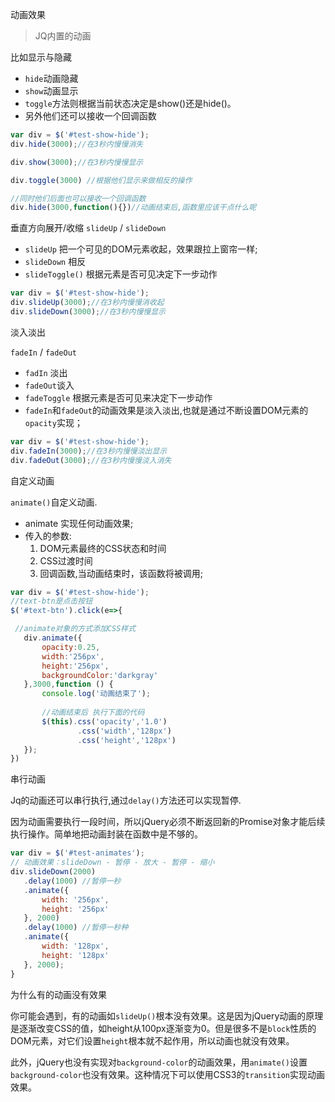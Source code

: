 动画效果
>JQ内置的动画 

比如显示与隐藏

- `hide`动画隐藏
- `show`动画显示
- `toggle`方法则根据当前状态决定是show()还是hide()。
- 另外他们还可以接收一个回调函数
```js
var div = $('#test-show-hide');
div.hide(3000);//在3秒内慢慢消失 

div.show(3000);//在3秒内慢慢显示 

div.toggle(3000) //根据他们显示来做相反的操作

//同时他们后面也可以接收一个回调函数
div.hide(3000,function(){})//动画结束后,函数里应该干点什么呢

```
垂直方向展开/收缩
`slideUp` / `slideDown`
 
 - `slideUp` 把一个可见的DOM元素收起，效果跟拉上窗帘一样;
 - `slideDown` 相反
 - `slideToggle()` 根据元素是否可见决定下一步动作
 
 ```js
var div = $('#test-show-hide');
div.slideUp(3000);//在3秒内慢慢消收起
div.slideDown(3000);//在3秒内慢慢显示
```

淡入淡出

 `fadeIn` / `fadeOut`
- `fadIn` 淡出
- `fadeOut`谈入
- `fadeToggle` 根据元素是否可见来决定下一步动作
- `fadeIn`和`fadeOut`的动画效果是淡入淡出,也就是通过不断设置DOM元素的`opacity`实现；


```js
var div = $('#test-show-hide');
div.fadeIn(3000);//在3秒内慢慢淡出显示
div.fadeOut(3000);//在3秒内慢慢淡入消失
```

自定义动画
 
`animate()`自定义动画.

- animate 实现任何动画效果;
- 传入的参数:
   1. DOM元素最终的CSS状态和时间
   2. CSS过渡时间
   3. 回调函数,当动画结束时，该函数将被调用;
 
 ```js
var div = $('#test-show-hide');
//text-btn是点击按钮
$('#text-btn').click(e=>{

  //animate对象的方式添加CSS样式
    div.animate({
        opacity:0.25,
        width:'256px',
        height:'256px',
        backgroundColor:'darkgray'
    },3000,function () {
        console.log('动画结束了');
     
        //动画结束后 执行下面的代码
        $(this).css('opacity','1.0')
                .css('width','128px')
                .css('height','128px')
    });
})
``` 

串行动画

Jq的动画还可以串行执行,通过`delay()`方法还可以实现暂停.

因为动画需要执行一段时间，所以jQuery必须不断返回新的Promise对象才能后续执行操作。简单地把动画封装在函数中是不够的。

```js
var div = $('#test-animates');
// 动画效果：slideDown - 暂停 - 放大 - 暂停 - 缩小
div.slideDown(2000)
   .delay(1000) //暂停一秒
   .animate({
       width: '256px',
       height: '256px'
   }, 2000)
   .delay(1000) //暂停一秒种
   .animate({
       width: '128px',
       height: '128px'
   }, 2000);
}

```

为什么有的动画没有效果

你可能会遇到，有的动画如`slideUp()`根本没有效果。这是因为jQuery动画的原理是逐渐改变CSS的值，如height从100px逐渐变为0。但是很多不是`block`性质的DOM元素，对它们设置`height`根本就不起作用，所以动画也就没有效果。

此外，jQuery也没有实现对`background-color`的动画效果，用`animate()`设置`background-color`也没有效果。这种情况下可以使用CSS3的`transition`实现动画效果。
